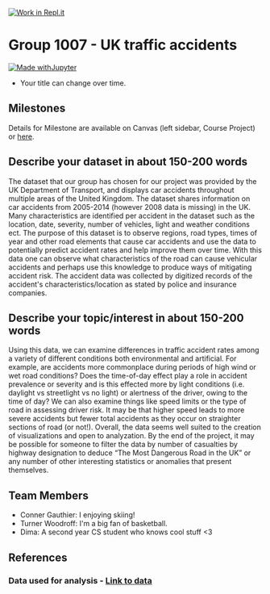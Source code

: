 [![Work in Repl.it](https://classroom.github.com/assets/work-in-replit-14baed9a392b3a25080506f3b7b6d57f295ec2978f6f33ec97e36a161684cbe9.svg)](https://classroom.github.com/online_ide?assignment_repo_id=362136&assignment_repo_type=GroupAssignmentRepo)
# Group 1007 - UK traffic accidents

[![Made withJupyter](https://img.shields.io/badge/Made%20with-Jupyter-orange?style=for-the-badge&logo=Jupyter)](https://jupyter.org/try)

- Your title can change over time.

## Milestones

Details for Milestone are available on Canvas (left sidebar, Course Project) or [here](https://firas.moosvi.com/courses/data301/project/milestone01.html).

## Describe your dataset in about 150-200 words
The dataset that our group has chosen for our project was provided by the UK Department of Transport, and displays car accidents throughout multiple areas of the United Kingdom. The dataset shares information on car accidents from 2005-2014 (however 2008 data is missing) in the UK. Many characteristics are identified per accident in the dataset such as the location, date, severity, number of vehicles, light and weather conditions ect. The purpose of this dataset is to observe regions, road types, times of year and other road elements that cause car accidents and use the data to potentially predict accident rates and help improve them over time. With this data one can observe what characteristics of the road can cause vehicular accidents and perhaps use this knowledge to produce ways of mitigating accident risk. The accident data was collected by digitized records of the accident's characteristics/location as stated by police and insurance companies.

## Describe your topic/interest in about 150-200 words
Using this data, we can examine differences in traffic accident rates among a variety of different conditions both environmental and artificial. For example, are accidents more commonplace during periods of high wind or wet road conditions? Does the time-of-day effect play a role in accident prevalence or severity and is this effected more by light conditions (i.e. daylight vs streetlight vs no light) or alertness of the driver, owing to the time of day? We can also examine things like speed limits or the type of road in assessing driver risk. It may be that higher speed leads to more severe accidents but fewer total accidents as they occur on straighter sections of road (or not!). Overall, the data seems well suited to the creation of visualizations and open to analyzation. By the end of the project, it may be possible for someone to filter the data by number of casualties by highway designation to deduce “The Most Dangerous Road in the UK” or any number of other interesting statistics or anomalies that present themselves.

## Team Members

- Conner Gauthier: I enjoying skiing!
- Turner Woodroff: I'm a big fan of basketball.
- Dima: A second year CS student who knows cool stuff <3

## References
### Data used for analysis - [Link to data](https://www.kaggle.com/daveianhickey/2000-16-traffic-flow-england-scotland-wales)